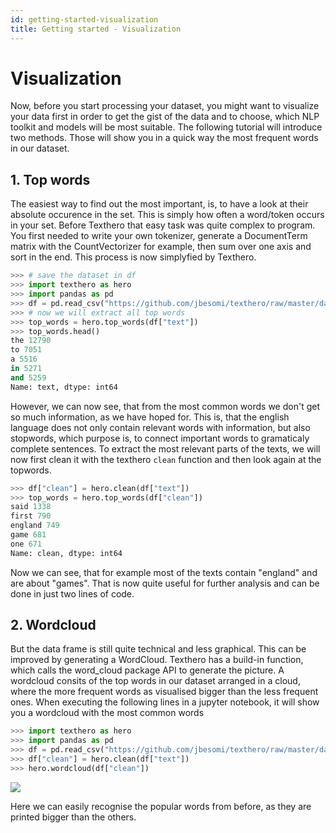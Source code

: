 ```yaml
---
id: getting-started-visualization
title: Getting started - Visualization
---
```


# Visualization

Now, before you start processing your dataset, you might want to visualize your data first in order to get the gist of the data and to choose, which NLP toolkit and models will be most suitable. The following tutorial will introduce two methods. Those will show you in a quick way the most frequent words in our dataset.

## 1. Top words


The easiest way to find out the most important, is, to have a look at
their absolute occurence in the set. This is simply how often a word/token occurs in your set. Before Texthero that easy task was quite complex to program. You first needed to write your own tokenizer, generate a DocumentTerm matrix with the CountVectorizer for example, then sum over one axis and sort in the end. This process is now simplyfied by Texthero.

```python
>>> # save the dataset in df
>>> import texthero as hero
>>> import pandas as pd
>>> df = pd.read_csv("https://github.com/jbesomi/texthero/raw/master/dataset/bbcsport.csv")
>>> # now we will extract all top words
>>> top_words = hero.top_words(df["text"])
>>> top_words.head()
the 12790
to 7051
a 5516
in 5271
and 5259
Name: text, dtype: int64
```

However, we can now see, that from the most common words we don't get so much information, as we have hoped for. This is, that the english language does not only contain relevant words with information, but also stopwords, which purpose is, to connect important words to gramaticaly complete sentences. To extract the most relevant parts of the texts, we will now first clean it with the texthero `clean` function and then look again at the topwords.

```python
>>> df["clean"] = hero.clean(df["text"])
>>> top_words = hero.top_words(df["clean"])
said 1338
first 790
england 749
game 681
one 671
Name: clean, dtype: int64
```

Now we can see, that for example most of the texts contain "england" and are about "games". That is now quite useful for further analysis and can be done in just two lines of code.

## 2. Wordcloud

But the data frame is still quite technical and less graphical. This can be improved by generating a WordCloud. Texthero has a build-in function, which calls the word_cloud package API to generate the picture. A wordcloud consits of the top words in our dataset arranged in a cloud, where the more frequent words as visualised bigger than the less frequent ones. When executing the following lines in a jupyter notebook, it will show you a wordcloud with the most common words
```python
>>> import texthero as hero
>>> import pandas as pd
>>> df = pd.read_csv("https://github.com/jbesomi/texthero/raw/master/dataset/bbcsport.csv")
>>> df["clean"] = hero.clean(df["text"])
>>> hero.wordcloud(df["clean"])
```

![](/img/wordcloud.png)

Here we can easily recognise the popular words from before, as they are printed bigger than the others.
